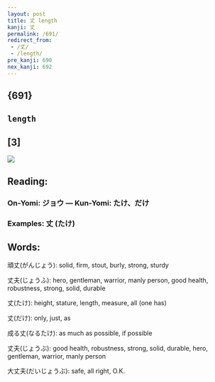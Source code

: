 ```yaml
---
layout: post
title: 丈 length
kanji: 丈
permalink: /691/
redirect_from:
 - /丈/
 - /length/
pre_kanji: 690
nex_kanji: 692
---
```


## {691}

## `length`

## [3]

<div class="stroke"><img src="E4B888.png" /></div>

## Reading:

### On-Yomi: ジョウ &mdash; Kun-Yomi: たけ、だけ

### Examples: 丈 (たけ)

## Words:

頑丈(がんじょう): solid, firm, stout, burly, strong, sturdy

丈夫(じょうふ): hero, gentleman, warrior, manly person, good health, robustness, strong, solid, durable

丈(たけ): height, stature, length, measure, all (one has)

丈(だけ): only, just, as

成る丈(なるたけ): as much as possible, if possible

丈夫(じょうぶ): good health, robustness, strong, solid, durable, hero, gentleman, warrior, manly person

大丈夫(だいじょうぶ): safe, all right, O.K.
